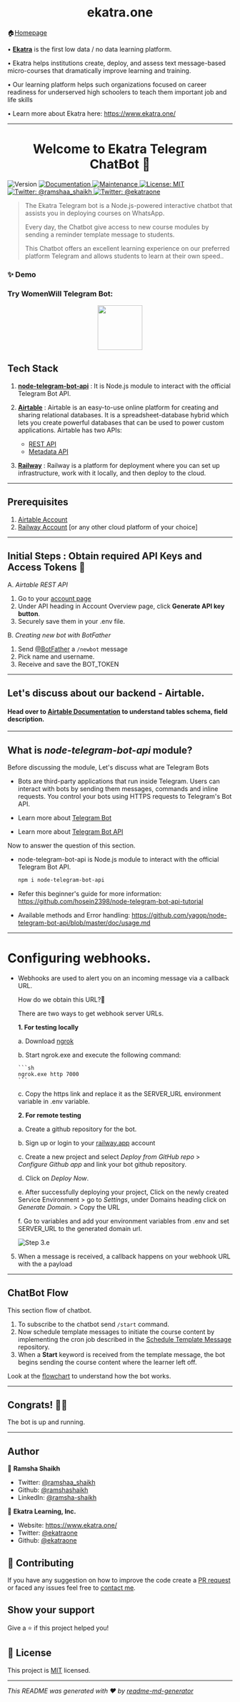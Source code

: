 <h1 align="center">ekatra.one</h1>

🏠[Homepage](https://github.com/vruksheco/ekatraone)


• [**Ekatra**](https://www.ekatra.one/) is the first low data / no data learning platform. 

• Ekatra helps institutions create, deploy, and assess text message-based micro-courses that dramatically improve learning and training. 

• Our learning platform helps such organizations focused on career readiness for underserved high schoolers to teach them important job and life skills

• Learn more about Ekatra here: https://www.ekatra.one/  

---

<h1 align="center">Welcome to Ekatra Telegram ChatBot 👋</h1>
<p>
  <img alt="Version" src="https://img.shields.io/badge/version-1.0.0-blue.svg?cacheSeconds=2592000" />
  <a href="https://github.com/ramshashaikh/ta-v2#readme" target="_blank">
    <img alt="Documentation" src="https://img.shields.io/badge/documentation-yes-brightgreen.svg" />
  </a>
  <a href="https://github.com/ramshashaikh/ta-v2/graphs/commit-activity" target="_blank">
    <img alt="Maintenance" src="https://img.shields.io/badge/Maintained%3F-yes-green.svg" />
  </a>
  <a href="https://github.com/ekatraone/Ekatra-Telegram-ChatBot/blob/main/LICENSE" target="_blank">
    <img alt="License: MIT" src="https://img.shields.io/badge/License-MIT-yellow.svg" />
  </a>
  <a href="https://twitter.com/ramshaa_shaikh" target="_blank">
    <img alt="Twitter: @ramshaa_shaikh" src="https://img.shields.io/twitter/follow/ramshaa_shaikh.svg?style=social" />
  </a>
    <a href="https://twitter.com/ekatraone" target="_blank">
    <img alt="Twitter: @ekatraone" src="https://img.shields.io/twitter/follow/ekatraone.svg?style=social" />
  </a>
</p>

> The Ekatra Telegram bot is a Node.js-powered interactive chatbot that assists you in deploying courses on WhatsApp.
>
> Every day, the Chatbot give access to new course modules by sending a reminder template message to students.
>
> This Chatbot offers an excellent learning experience on our preferred platform Telegram and allows students to learn at their own speed..

### ✨ Demo

### **Try WomenWill Telegram Bot:**

<p align="center"><a href="https://t.me/ekatra_telegram_bot"><img src="https://user-images.githubusercontent.com/32320502/183941296-a432e90e-41e2-4dfc-908d-1d37be07f10e.png" height="100"></a>

</p>


## Tech Stack


1. [**node-telegram-bot-api**](https://github.com/yagop/node-telegram-bot-api) : It is Node.js module to interact with the official Telegram Bot API.

2. [**Airtable**](https://support.airtable.com/hc/en-us) :  Airtable is an easy-to-use online platform for creating and sharing relational databases.
It is a spreadsheet-database hybrid which lets you create powerful databases that can be used to power custom applications.
Airtable has two APIs:
    * [REST API](https://support.airtable.com/hc/en-us/sections/360009623014-API)
    * [Metadata API](https://airtable.com/api/meta)
    

3. [**Railway**](https://railway.app/) : Railway is a platform for deployment where you can set up infrastructure, work with it locally, and then deploy to the cloud.
----
## Prerequisites
1. [Airtable Account](https://airtable.com/signup)
2. [Railway Account](https://railway.app/) [or any other cloud platform of your choice]
---
## Initial Steps : Obtain required API Keys and Access Tokens  🔑

A. *Airtable REST API* 

1. Go to your [account page](https://airtable.com/account)
2. Under API heading in Account Overview page, click **Generate API key button**.
3. Securely save them in your .env file.

B. *Creating new bot with BotFather*
1. Send [@BotFather](https://t.me/botfather) a `/newbot` message
2.	Pick name and username.
3.	Receive and save the BOT_TOKEN

---
## Let's discuss about our backend - Airtable.
#### Head over to [Airtable Documentation](./docs/Airtable.md) to understand tables schema, field description.
---
## What is *node-telegram-bot-api* module?

Before discussing the module, Let's discuss what are Telegram Bots

* Bots are third-party applications that run inside Telegram. Users can interact with bots by sending them messages, commands and inline requests. You control your bots using HTTPS requests to Telegram's Bot API.

* Learn more about [Telegram Bot](https://core.telegram.org/bots)

* Learn more about [Telegram Bot API](https://core.telegram.org/bots/api)

Now to answer the question of this section.
* node-telegram-bot-api is Node.js module to interact with the official Telegram Bot API.

    ```sh
    npm i node-telegram-bot-api
    ```
* Refer this beginner's guide for more information: https://github.com/hosein2398/node-telegram-bot-api-tutorial
* Available methods and Error handling: https://github.com/yagop/node-telegram-bot-api/blob/master/doc/usage.md
---

# Configuring webhooks. 

* Webhooks are used to alert you on an incoming message via a callback URL.

  How do we obtain this URL?🤔

  There are two ways to get webhook server URLs.

  **1. For testing locally**
    
    a. Download [ngrok](https://ngrok.com/download)
  
  b. Start ngrok.exe and execute the following command:

      ```sh
      ngrok.exe http 7000
      ```
  c. Copy the https link and replace it as the SERVER_URL environment variable in .env variable.
  
    **2. For remote testing**
    
    a. Create a github repository for the bot.
  
    b. Sign up or login to your [railway.app](https://railway.app/) account
 
    c. Create a new project and select *Deploy from GitHub repo* > &emsp;&emsp; *Configure Github app* and link your bot github repository. 

    d. Click on *Deploy Now*.

    e. After successfully deploying your project, Click on the newly created Service Environment > go to *Settings*, under Domains heading click on _Generate Domain_. > Copy the URL

    f. Go to variables and add your environment variables from .env and set SERVER_URL to the generated domain url.
  
    ![Step 3.e](./docs/Output/railway_step.png)


5. When a message is received, a callback happens on your webhook URL with the a payload

---
## ChatBot Flow

This section flow of chatbot.
1. To subscribe to the chatbot send `/start` command.
2. Now schedule template messages to initiate the course content by implementing the cron job described in the [Schedule Template Message](https://github.com/ekatraone/schedule-template-messages) repository.
3. When a **Start** keyword is received from the template message, the bot begins sending the course content where the learner left off.

Look at the [flowchart](./docs/Output/telgeram.jpg) to understand how the bot works.

---
## Congrats! 🤖🎉

The bot is up and running. 

---

## Author

👤 **Ramsha Shaikh**

* Twitter: [@ramshaa_shaikh](https://twitter.com/ramshaa_shaikh)
* Github: [@ramshashaikh](https://github.com/ramshashaikh)
* LinkedIn: [@ramsha-shaikh](https://www.linkedin.com/in/ramsha-shaikh/)

🏢 **Ekatra Learning, Inc.**
* Website: https://www.ekatra.one/
* Twitter: [@ekatraone](https://twitter.com/ekatraone)
* Github: [@ekatraone](https://github.com/ekatraone)

## 🤝 Contributing

If you have any suggestion on how to improve the code create a [PR request](https://github.com/ekatraone/Ekatra-Telegram-ChatBot/pulls) or faced any issues feel free to [contact me](https://github.com/ekatraone/Ekatra-Telegram-ChatBot/issues).

## Show your support

Give a ⭐️ if this project helped you!

## 📝 License

This project is [MIT](https://github.com/ekatraone/Ekatra-Telegram-ChatBot/blob/main/LICENSE) licensed.

***
_This README was generated with ❤️ by [readme-md-generator](https://github.com/kefranabg/readme-md-generator)_
